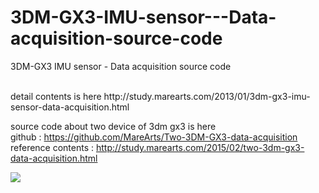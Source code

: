 # 3DM-GX3-IMU-sensor---Data-acquisition-source-code
3DM-GX3 IMU sensor - Data acquisition source code

<br>
detail contents is here
http://study.marearts.com/2013/01/3dm-gx3-imu-sensor-data-acquisition.html


source code about two device of 3dm gx3 is here <br>
github : https://github.com/MareArts/Two-3DM-GX3-data-acquisition<br>
reference contents : http://study.marearts.com/2015/02/two-3dm-gx3-data-acquisition.html <br>

<img src=https://4.bp.blogspot.com/-jKjJjlY8KkE/UO6_j3ew85I/AAAAAAAADyk/ruYGbkcoexg/s320/3DM-GX3.JPG>
